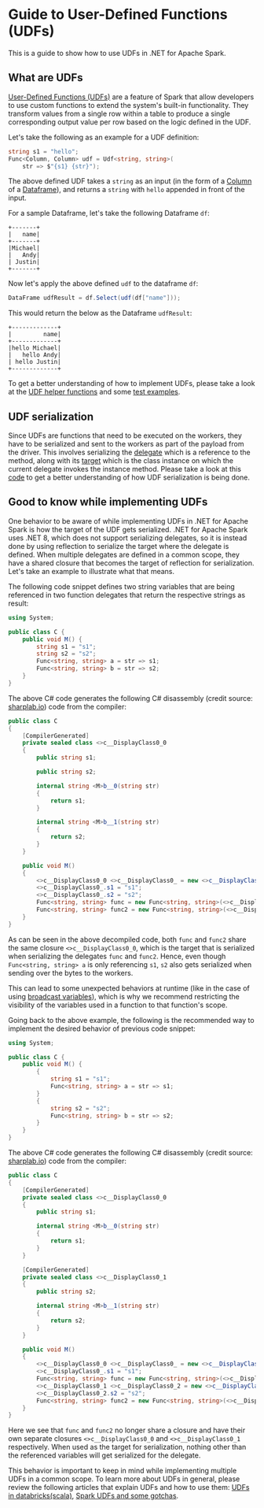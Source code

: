 # Guide to User-Defined Functions (UDFs)

This is a guide to show how to use UDFs in .NET for Apache Spark.

## What are UDFs

[User-Defined Functions (UDFs)](https://spark.apache.org/docs/latest/api/java/org/apache/spark/sql/expressions/UserDefinedFunction.html) are a feature of Spark that allow developers to use custom functions to extend the system's built-in functionality. They transform values from a single row within a table to produce a single corresponding output value per row based on the logic defined in the UDF.

Let's take the following as an example for a UDF definition:

```csharp
string s1 = "hello";
Func<Column, Column> udf = Udf<string, string>(
    str => $"{s1} {str}");

```
The above defined UDF takes a `string` as an input (in the form of a [Column](https://github.com/dotnet/spark/blob/master/src/csharp/Microsoft.Spark/Sql/Column.cs#L14) of a [Dataframe](https://github.com/dotnet/spark/blob/master/src/csharp/Microsoft.Spark/Sql/DataFrame.cs#L24)), and returns a `string` with `hello` appended in front of the input.

For a sample Dataframe, let's take the following Dataframe `df`:

```text
+-------+
|   name|
+-------+
|Michael|
|   Andy|
| Justin|
+-------+
```

Now let's apply the above defined `udf` to the dataframe `df`:

```csharp
DataFrame udfResult = df.Select(udf(df["name"]));
```

This would return the below as the Dataframe `udfResult`:

```text
+-------------+
|         name|
+-------------+
|hello Michael|
|   hello Andy|
| hello Justin|
+-------------+
```
To get a better understanding of how to implement UDFs, please take a look at the [UDF helper functions](https://github.com/dotnet/spark/blob/master/src/csharp/Microsoft.Spark/Sql/Functions.cs#L3616) and some [test examples](https://github.com/dotnet/spark/blob/master/src/csharp/Microsoft.Spark.E2ETest/UdfTests/UdfSimpleTypesTests.cs#L49).

## UDF serialization

Since UDFs are functions that need to be executed on the workers, they have to be serialized and sent to the workers as part of the payload from the driver. This involves serializing the [delegate](https://docs.microsoft.com/en-us/dotnet/csharp/programming-guide/delegates/) which is a reference to the method, along with its [target](https://docs.microsoft.com/en-us/dotnet/api/system.delegate.target?view=netframework-4.8) which is the class instance on which the current delegate invokes the instance method. Please take a look at this [code](https://github.com/dotnet/spark/blob/master/src/csharp/Microsoft.Spark/Utils/CommandSerDe.cs#L149) to get a better understanding of how UDF serialization is being done.

## Good to know while implementing UDFs

One behavior to be aware of while implementing UDFs in .NET for Apache Spark is how the target of the UDF gets serialized. .NET for Apache Spark uses .NET 8, which does not support serializing delegates, so it is instead done by using reflection to serialize the target where the delegate is defined. When multiple delegates are defined in a common scope, they have a shared closure that becomes the target of reflection for serialization. Let's take an example to illustrate what that means.

The following code snippet defines two string variables that are being referenced in two function delegates that return the respective strings as result:

```csharp
using System;

public class C {
    public void M() {
        string s1 = "s1";
        string s2 = "s2";
        Func<string, string> a = str => s1;
        Func<string, string> b = str => s2;
    }
}
```

The above C# code generates the following C# disassembly (credit source: [sharplab.io](https://sharplab.io)) code from the compiler:

```csharp
public class C
{
    [CompilerGenerated]
    private sealed class <>c__DisplayClass0_0
    {
        public string s1;

        public string s2;

        internal string <M>b__0(string str)
        {
            return s1;
        }

        internal string <M>b__1(string str)
        {
            return s2;
        }
    }

    public void M()
    {
        <>c__DisplayClass0_0 <>c__DisplayClass0_ = new <>c__DisplayClass0_0();
        <>c__DisplayClass0_.s1 = "s1";
        <>c__DisplayClass0_.s2 = "s2";
        Func<string, string> func = new Func<string, string>(<>c__DisplayClass0_.<M>b__0);
        Func<string, string> func2 = new Func<string, string>(<>c__DisplayClass0_.<M>b__1);
    }
}
```
As can be seen in the above decompiled code, both `func` and `func2` share the same closure `<>c__DisplayClass0_0`, which is the target that is serialized when serializing the delegates `func` and `func2`. Hence, even though `Func<string, string> a` is only referencing `s1`, `s2` also gets serialized when sending over the bytes to the workers.

This can lead to some unexpected behaviors at runtime (like in the case of using [broadcast variables](broadcast-guide.md)), which is why we recommend restricting the visibility of the variables used in a function to that function's scope.

Going back to the above example, the following is the recommended way to implement the desired behavior of previous code snippet:

```csharp
using System;

public class C {
    public void M() {
        {
            string s1 = "s1";
            Func<string, string> a = str => s1;
        }
        {
            string s2 = "s2";
            Func<string, string> b = str => s2;
        }
    }
}
```

The above C# code generates the following C# disassembly (credit source: [sharplab.io](https://sharplab.io)) code from the compiler:

```csharp
public class C
{
    [CompilerGenerated]
    private sealed class <>c__DisplayClass0_0
    {
        public string s1;

        internal string <M>b__0(string str)
        {
            return s1;
        }
    }

    [CompilerGenerated]
    private sealed class <>c__DisplayClass0_1
    {
        public string s2;

        internal string <M>b__1(string str)
        {
            return s2;
        }
    }

    public void M()
    {
        <>c__DisplayClass0_0 <>c__DisplayClass0_ = new <>c__DisplayClass0_0();
        <>c__DisplayClass0_.s1 = "s1";
        Func<string, string> func = new Func<string, string>(<>c__DisplayClass0_.<M>b__0);
        <>c__DisplayClass0_1 <>c__DisplayClass0_2 = new <>c__DisplayClass0_1();
        <>c__DisplayClass0_2.s2 = "s2";
        Func<string, string> func2 = new Func<string, string>(<>c__DisplayClass0_2.<M>b__1);
    }
}
```

Here we see that `func` and `func2` no longer share a closure and have their own separate closures `<>c__DisplayClass0_0` and `<>c__DisplayClass0_1` respectively. When used as the target for serialization, nothing other than the referenced variables will get serialized for the delegate.

This behavior is important to keep in mind while implementing multiple UDFs in a common scope. 
To learn more about UDFs in general, please review the following articles that explain UDFs and how to use them: [UDFs in databricks(scala)](https://docs.databricks.com/spark/latest/spark-sql/udf-scala.html), [Spark UDFs and some gotchas](https://medium.com/@achilleus/spark-udfs-we-can-use-them-but-should-we-use-them-2c5a561fde6d).
